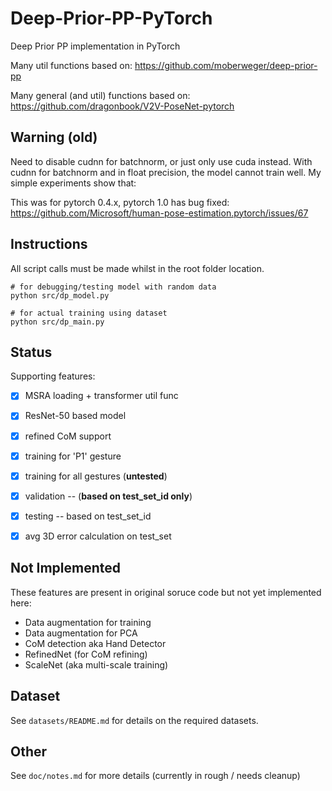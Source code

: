 # Deep-Prior-PP-PyTorch
Deep Prior PP implementation in PyTorch

Many util functions based on: https://github.com/moberweger/deep-prior-pp

Many general (and util) functions based on: https://github.com/dragonbook/V2V-PoseNet-pytorch


## Warning (old)
Need to disable cudnn for batchnorm, or just only use cuda instead. With cudnn for batchnorm and in float precision, the model cannot train well. My simple experiments show that:

This was for pytorch 0.4.x, pytorch 1.0 has bug fixed: https://github.com/Microsoft/human-pose-estimation.pytorch/issues/67



## Instructions
All script calls must be made whilst in the root folder location.

```
# for debugging/testing model with random data
python src/dp_model.py

# for actual training using dataset
python src/dp_main.py
```

## Status
Supporting features: 

- [x] MSRA loading + transformer util func
- [x] ResNet-50 based model
- [x] refined CoM support
- [x] training for 'P1' gesture
- [x] training for all gestures (**untested**)
- [x] validation -- (**based on test_set_id only**)
- [x] testing -- based on test_set_id
- [x] avg 3D error calculation on test_set


## Not Implemented
These features are present in original soruce code but not yet implemented here: 
- Data augmentation for training
- Data augmentation for PCA
- CoM detection aka Hand Detector
- RefinedNet (for CoM refining)
- ScaleNet (aka multi-scale training)

## Dataset
See `datasets/README.md` for details on the required datasets.

## Other
See `doc/notes.md` for more details (currently in rough / needs cleanup)